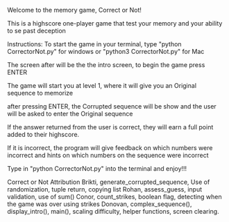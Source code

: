 Welcome to the memory game, Correct or Not!

This is a highscore one-player game that test your memory and your ability to se past deception

Instructions: To start the game in your terminal, type "python CorrectorNot.py" for windows or "python3 CorrectorNot.py" for Mac

The screen after will be the the intro screen, to begin the game press ENTER

The game will start you at level 1, where it will give you an Original sequence to memorize

after pressing ENTER, the Corrupted sequence will be show and the user will be asked to enter the Original sequence

If the answer returned from the user is correct, they will earn a full point added to their highscore. 

If it is incorrect, the program will give feedback on which numbers were incorrect and hints on which numbers on the sequence were incorrect

Type in "python CorrectorNot.py" into the terminal and enjoy!!!

Correct or Not Attribution
Brikti, generate_corrupted_sequence, Use of randomization, tuple return, copying list
Rohan, assess_guess, input validation, use of sum()
Conor, count_strikes, boolean flag, detecting when the game was over using strikes
Donovan, complex_sequence(), display_intro(), main(), scaling difficulty, helper functions, screen clearing. 
